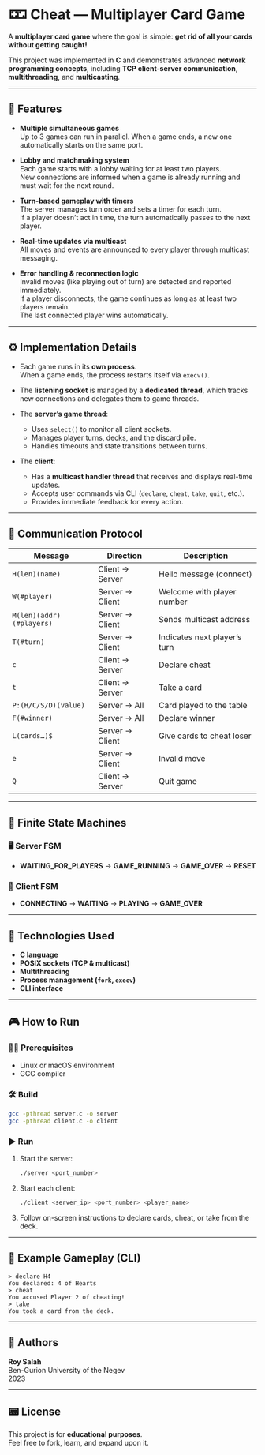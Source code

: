 # 🁏 Cheat — Multiplayer Card Game

A **multiplayer card game** where the goal is simple: **get rid of all your cards without getting caught!**

This project was implemented in **C** and demonstrates advanced **network programming concepts**, including **TCP client-server communication**, **multithreading**, and **multicasting**.

---

## 🚀 Features

- **Multiple simultaneous games**  
  Up to 3 games can run in parallel. When a game ends, a new one automatically starts on the same port.

- **Lobby and matchmaking system**  
  Each game starts with a lobby waiting for at least two players.  
  New connections are informed when a game is already running and must wait for the next round.

- **Turn-based gameplay with timers**  
  The server manages turn order and sets a timer for each turn.  
  If a player doesn’t act in time, the turn automatically passes to the next player.

- **Real-time updates via multicast**  
  All moves and events are announced to every player through multicast messaging.

- **Error handling & reconnection logic**  
  Invalid moves (like playing out of turn) are detected and reported immediately.  
  If a player disconnects, the game continues as long as at least two players remain.  
  The last connected player wins automatically.

---

## ⚙️ Implementation Details

- Each game runs in its **own process**.  
  When a game ends, the process restarts itself via `execv()`.

- The **listening socket** is managed by a **dedicated thread**, which tracks new connections and delegates them to game threads.

- The **server’s game thread**:
  - Uses `select()` to monitor all client sockets.
  - Manages player turns, decks, and the discard pile.
  - Handles timeouts and state transitions between turns.

- The **client**:
  - Has a **multicast handler thread** that receives and displays real-time updates.
  - Accepts user commands via CLI (`declare`, `cheat`, `take`, `quit`, etc.).
  - Provides immediate feedback for every action.

---

## 💬 Communication Protocol

| Message | Direction | Description |
|----------|------------|-------------|
| `H(len)(name)` | Client → Server | Hello message (connect) |
| `W(#player)` | Server → Client | Welcome with player number |
| `M(len)(addr)(#players)` | Server → Client | Sends multicast address |
| `T(#turn)` | Server → Client | Indicates next player’s turn |
| `c` | Client → Server | Declare cheat |
| `t` | Client → Server | Take a card |
| `P:(H/C/S/D)(value)` | Server → All | Card played to the table |
| `F(#winner)` | Server → All | Declare winner |
| `L(cards…)$` | Server → Client | Give cards to cheat loser |
| `e` | Server → Client | Invalid move |
| `Q` | Client → Server | Quit game |

---

## 🧠 Finite State Machines

### 🖥️ Server FSM
- **WAITING_FOR_PLAYERS** → **GAME_RUNNING** → **GAME_OVER** → **RESET**

### 👤 Client FSM
- **CONNECTING** → **WAITING** → **PLAYING** → **GAME_OVER**

---

## 🧉️ Technologies Used

- **C language**
- **POSIX sockets (TCP & multicast)**
- **Multithreading**
- **Process management (`fork`, `execv`)**
- **CLI interface**

---

## 🎮 How to Run

### 🧞‍♂️ Prerequisites
- Linux or macOS environment
- GCC compiler

### 🛠️ Build
```bash
gcc -pthread server.c -o server
gcc -pthread client.c -o client
```

### ▶️ Run
1. Start the server:
   ```bash
   ./server <port_number>
   ```
2. Start each client:
   ```bash
   ./client <server_ip> <port_number> <player_name>
   ```

3. Follow on-screen instructions to declare cards, cheat, or take from the deck.

---

## 📸 Example Gameplay (CLI)
```
> declare H4
You declared: 4 of Hearts
> cheat
You accused Player 2 of cheating!
> take
You took a card from the deck.
```

---

## 👥 Authors
**Roy Salah**  
Ben-Gurion University of the Negev  
2023

---

## 📟 License
This project is for **educational purposes**.  
Feel free to fork, learn, and expand upon it.

